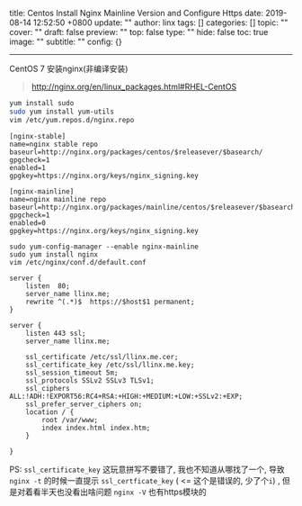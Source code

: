 title: Centos Install Nginx Mainline Version and Configure Https
date: 2019-08-14 12:52:50 +0800
update: ""
author: linx
tags: []
categories: []
topic: ""
cover: ""
draft: false
preview: ""
top: false
type: ""
hide: false
toc: true
image: ""
subtitle: ""
config: {}


---


CentOS 7 安装nginx(非编译安装)
<!--more-->

> http://nginx.org/en/linux_packages.html#RHEL-CentOS

```bash
yum install sudo
sudo yum install yum-utils
vim /etc/yum.repos.d/nginx.repo

```

```config
[nginx-stable]
name=nginx stable repo
baseurl=http://nginx.org/packages/centos/$releasever/$basearch/
gpgcheck=1
enabled=1
gpgkey=https://nginx.org/keys/nginx_signing.key

[nginx-mainline]
name=nginx mainline repo
baseurl=http://nginx.org/packages/mainline/centos/$releasever/$basearch/
gpgcheck=1
enabled=0
gpgkey=https://nginx.org/keys/nginx_signing.key
```

```
sudo yum-config-manager --enable nginx-mainline
sudo yum install nginx
vim /etc/nginx/conf.d/default.conf
```

```nginx
server {
    listen  80;
    server_name llinx.me;
    rewrite ^(.*)$  https://$host$1 permanent;
}

server {
    listen 443 ssl;
    server_name llinx.me;

    ssl_certificate /etc/ssl/llinx.me.cer;
    ssl_certificate_key /etc/ssl/llinx.me.key;
    ssl_session_timeout 5m;
    ssl_protocols SSLv2 SSLv3 TLSv1;
    ssl_ciphers ALL:!ADH:!EXPORT56:RC4+RSA:+HIGH:+MEDIUM:+LOW:+SSLv2:+EXP;
    ssl_prefer_server_ciphers on;
    location / {
        root /var/www;
        index index.html index.htm;
    }

}
```

PS: `ssl_certificate_key` 这玩意拼写不要错了, 我也不知道从哪找了一个, 导致 `nginx -t` 的时候一直提示 `ssl_certficate_key` ( <= 这个是错误的, 少了个`i`) , 但是对着看半天也没看出啥问题 `nginx -V` 也有https模块的
